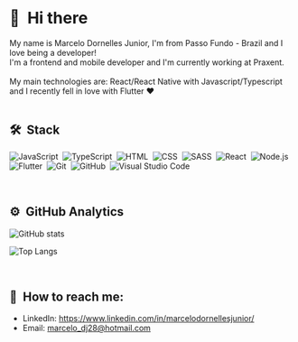 <br>

# 👋 &nbsp;Hi there

My name is Marcelo Dornelles Junior, I'm from Passo Fundo - Brazil and I love being a developer!<br>
I'm a frontend and mobile developer and I'm currently working at Praxent.<br><br>
My main technologies are: React/React Native with Javascript/Typescript and I recently fell in love with Flutter ❤️<br><br>

## 🛠️ &nbsp;Stack

![JavaScript](https://img.shields.io/badge/-JavaScript-05122A?style=flat&logo=javascript)&nbsp;
![TypeScript](https://img.shields.io/badge/-TypeScript-05122A?style=flat&logo=typescript)&nbsp;
![HTML](https://img.shields.io/badge/-HTML-05122A?style=flat&logo=HTML5)&nbsp;
![CSS](https://img.shields.io/badge/-CSS-05122A?style=flat&logo=CSS3)&nbsp;
![SASS](https://img.shields.io/badge/-SASS-05122A?style=flat&logo=sass)&nbsp;
![React](https://img.shields.io/badge/-React-05122A?style=flat&logo=react)&nbsp;
![Node.js](https://img.shields.io/badge/-Node-05122A?style=flat&logo=node.js)&nbsp;
![Flutter](https://img.shields.io/badge/-Flutter-05122A?style=flat&logo=flutter&logoColor=59B7F0)&nbsp;
![Git](https://img.shields.io/badge/-Git-05122A?style=flat&logo=git)&nbsp;
![GitHub](https://img.shields.io/badge/-GitHub-05122A?style=flat&logo=github)&nbsp;
![Visual Studio Code](https://img.shields.io/badge/-Visual&nbsp;Studio&nbsp;Code-05122A?style=flat&logo=visual-studio-code&logoColor=007ACC)&nbsp;

<br>

## ⚙️ &nbsp;GitHub Analytics

![GitHub stats](https://github-readme-stats.vercel.app/api?username=MarceloDJunior&show_icons=true&theme=dracula)

![Top Langs](https://github-readme-stats.vercel.app/api/top-langs/?username=MarceloDJunior&exclude_repo=google-api-php-client,OpenPortfolio,SimplifyProject,AgendaHorarios&layout=compact&theme=dracula)

<br>

## 🔗 &nbsp;How to reach me:
- LinkedIn: <a href="https://www.linkedin.com/in/marcelodornellesjunior/">https://www.linkedin.com/in/marcelodornellesjunior/</a><br>
- Email: marcelo_dj28@hotmail.com<br>
